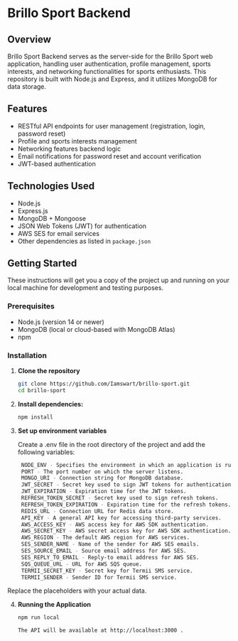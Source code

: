 # Brillo Sport Backend

## Overview

Brillo Sport Backend serves as the server-side for the Brillo Sport web application, handling user authentication, profile management, sports interests, and networking functionalities for sports enthusiasts. This repository is built with Node.js and Express, and it utilizes MongoDB for data storage.

## Features

- RESTful API endpoints for user management (registration, login, password reset)
- Profile and sports interests management
- Networking features backend logic
- Email notifications for password reset and account verification
- JWT-based authentication

## Technologies Used

- Node.js
- Express.js
- MongoDB + Mongoose
- JSON Web Tokens (JWT) for authentication
- AWS SES for email services
- Other dependencies as listed in `package.json`

## Getting Started

These instructions will get you a copy of the project up and running on your local machine for development and testing purposes.

### Prerequisites

- Node.js (version 14 or newer)
- MongoDB (local or cloud-based with MongoDB Atlas)
- npm

### Installation

1. **Clone the repository**

   ```bash
   git clone https://github.com/Iamswart/brillo-sport.git
   cd brillo-sport

   ```

2. **Install dependencies:**

   ```bash
   npm install

   ```

3. **Set up environment variables**

   Create a .env file in the root directory of the project and add the following variables:

   ```bash
    NODE_ENV - Specifies the environment in which an application is running
    PORT - The port number on which the server listens.
    MONGO_URI - Connection string for MongoDB database.
    JWT_SECRET - Secret key used to sign JWT tokens for authentication.
    JWT_EXPIRATION - Expiration time for the JWT tokens.
    REFRESH_TOKEN_SECRET - Secret key used to sign refresh tokens.
    REFRESH_TOKEN_EXPIRATION - Expiration time for the refresh tokens.
    REDIS_URL - Connection URL for Redis data store.
    API_KEY - A general API key for accessing third-party services.
    AWS_ACCESS_KEY - AWS access key for AWS SDK authentication.
    AWS_SECRET_KEY - AWS secret access key for AWS SDK authentication.
    AWS_REGION - The default AWS region for AWS services.
    SES_SENDER_NAME - Name of the sender for AWS SES emails.
    SES_SOURCE_EMAIL - Source email address for AWS SES.
    SES_REPLY_TO_EMAIL - Reply-to email address for AWS SES.
    SQS_QUEUE_URL - URL for AWS SQS queue.
    TERMII_SECRET_KEY - Secret key for Termii SMS service.
    TERMII_SENDER - Sender ID for Termii SMS service.

  Replace the placeholders with your actual data.

4. **Running the Application**

   ```bash
   npm run local

   The API will be available at http://localhost:3000 .
   ```
